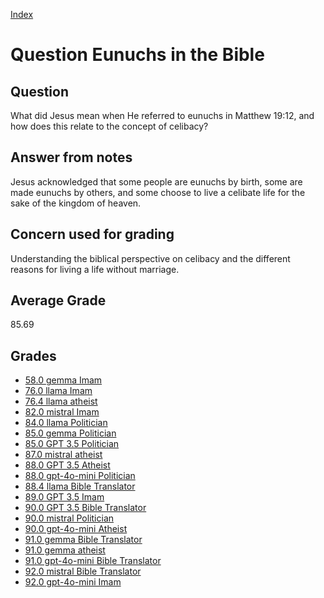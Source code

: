 
[Index](../../index.md)
# Question Eunuchs in the Bible
## Question
What did Jesus mean when He referred to eunuchs in Matthew 19:12, and how does this relate to the concept of celibacy?

## Answer from notes
Jesus acknowledged that some people are eunuchs by birth, some are made eunuchs by others, and some choose to live a celibate life for the sake of the kingdom of heaven.

## Concern used for grading
Understanding the biblical perspective on celibacy and the different reasons for living a life without marriage.

## Average Grade
85.69

## Grades
 * [58.0 gemma Imam](../answers/gemma_Imam/Eunuchs_in_the_Bible.md)
 * [76.0 llama Imam](../answers/llama_Imam/Eunuchs_in_the_Bible.md)
 * [76.4 llama atheist](../answers/llama_atheist/Eunuchs_in_the_Bible.md)
 * [82.0 mistral Imam](../answers/mistral_Imam/Eunuchs_in_the_Bible.md)
 * [84.0 llama Politician](../answers/llama_Politician/Eunuchs_in_the_Bible.md)
 * [85.0 gemma Politician](../answers/gemma_Politician/Eunuchs_in_the_Bible.md)
 * [85.0 GPT 3.5 Politician](../answers/GPT_3.5_Politician/Eunuchs_in_the_Bible.md)
 * [87.0 mistral atheist](../answers/mistral_atheist/Eunuchs_in_the_Bible.md)
 * [88.0 GPT 3.5 Atheist](../answers/GPT_3.5_Atheist/Eunuchs_in_the_Bible.md)
 * [88.0 gpt-4o-mini Politician](../answers/gpt-4o-mini_Politician/Eunuchs_in_the_Bible.md)
 * [88.4 llama Bible Translator](../answers/llama_Bible_Translator/Eunuchs_in_the_Bible.md)
 * [89.0 GPT 3.5 Imam](../answers/GPT_3.5_Imam/Eunuchs_in_the_Bible.md)
 * [90.0 GPT 3.5 Bible Translator](../answers/GPT_3.5_Bible_Translator/Eunuchs_in_the_Bible.md)
 * [90.0 mistral Politician](../answers/mistral_Politician/Eunuchs_in_the_Bible.md)
 * [90.0 gpt-4o-mini Atheist](../answers/gpt-4o-mini_Atheist/Eunuchs_in_the_Bible.md)
 * [91.0 gemma Bible Translator](../answers/gemma_Bible_Translator/Eunuchs_in_the_Bible.md)
 * [91.0 gemma atheist](../answers/gemma_atheist/Eunuchs_in_the_Bible.md)
 * [91.0 gpt-4o-mini Bible Translator](../answers/gpt-4o-mini_Bible_Translator/Eunuchs_in_the_Bible.md)
 * [92.0 mistral Bible Translator](../answers/mistral_Bible_Translator/Eunuchs_in_the_Bible.md)
 * [92.0 gpt-4o-mini Imam](../answers/gpt-4o-mini_Imam/Eunuchs_in_the_Bible.md)
